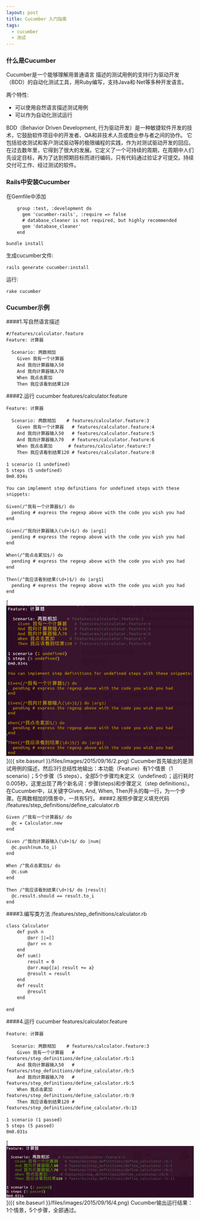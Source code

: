 ```yaml
---
layout: post 
title: Cucumber 入门指南
tags:
  - cucumber
  - 测试 
---
```



### 什么是Cucumber
Cucumber是一个能够理解用普通语言 描述的测试用例的支持行为驱动开发（BDD）的自动化测试工具，用Ruby编写，支持Java和·Net等多种开发语言。

两个特性:

 * 可以使用自然语言描述测试用例
 * 可以作为自动化测试运行
 
 BDD（Behavior Driven Development, 行为驱动开发）是一种敏捷软件开发的技术，它鼓励软件项目中的开发者、QA和非技术人员或商业参与者之间的协作。 它包括验收测试和客户测试驱动等的极限编程的实践，作为对测试驱动开发的回应。在过去数年里，它得到了很大的发展。它定义了一个可持续的周期，在周期中人们先设定目标，再为了达到预期目标而进行编码，只有代码通过验证才可提交。持续交付可工作、经过测试的软件。

### Rails中安装Cucumber
在Gemfile中添加

```
    group :test, :development do
      gem 'cucumber-rails', :require => false
      # database_cleaner is not required, but highly recommended
      gem 'database_cleaner'
    end
```

```
bundle install
```

生成cucumber文件:

```
rails generate cucumber:install
```

运行:

```
rake cucumber 
```

### Cucumber示例
####1.写自然语言描述

``` 
#/features/calculator.feature
Feature: 计算器

  Scenario: 两数相加
    Given 我有一个计算器
    And 我向计算器输入50
    And 我向计算器输入70
    When 我点击累加
    Then 我应该看到结果120
```

####2.运行
cucumber features/calculator.feature

```  
Feature: 计算器

  Scenario: 两数相加    # features/calculator.feature:3
    Given 我有一个计算器   # features/calculator.feature:4
    And 我向计算器输入50   # features/calculator.feature:5
    And 我向计算器输入70   # features/calculator.feature:6
    When 我点击累加      # features/calculator.feature:7
    Then 我应该看到结果120 # features/calculator.feature:8

1 scenario (1 undefined)
5 steps (5 undefined)
0m0.034s

You can implement step definitions for undefined steps with these snippets:

Given(/^我有一个计算器$/) do
  pending # express the regexp above with the code you wish you had
end

Given(/^我向计算器输入(\d+)$/) do |arg1|
  pending # express the regexp above with the code you wish you had
end

When(/^我点击累加$/) do
  pending # express the regexp above with the code you wish you had
end

Then(/^我应该看到结果(\d+)$/) do |arg1|
  pending # express the regexp above with the code you wish you had
end

```

[![](/files/images/2015/09/16/2.png)]({{ site.baseurl }}/files/images/2015/09/16/2.png)
Cucumber首先输出的是测试用例的描述，然后3行总结性地输出：本功能（Feature）有1个情景（1 scenario）；5个步骤（5 steps），全部5个步骤均未定义（undefined）；运行耗时0.005秒。这里出现了两个新名词：步骤(steps)和步骤定义（step definitions）。在Cucumber中，以关键字Given, And, When, Then开头的每一行，为一个步骤。在两数相加的情景中，一共有5行。
####2.按照步骤定义填充代码
/features/step_definitions/define_calculator.rb
```
Given /^我有一个计算器$/ do
  @c = Calculator.new
end

Given /^我向计算器输入(\d+)$/ do |num|
  @c.push(num.to_i)
end

When /^我点击累加$/ do
  @c.sum
end

Then /^我应该看到结果(\d+)$/ do |result|
  @c.result.should == result.to_i
end
```
####3.编写类方法
/features/step_definitions/calculator.rb
```
class Calculator
    def push n
        @arr ||=[]
        @arr << n
    end
    def sum()
        result = 0
        @arr.map{|a| result += a}
        @result = result
    end
    def result
        @result
    end

end
```

####4.运行
cucumber features/calculator.feature

```
Feature: 计算器

  Scenario: 两数相加    # features/calculator.feature:3
    Given 我有一个计算器   # features/step_definitions/define_calculator.rb:1
    And 我向计算器输入50   # features/step_definitions/define_calculator.rb:5
    And 我向计算器输入70   # features/step_definitions/define_calculator.rb:5
    When 我点击累加      # features/step_definitions/define_calculator.rb:9
    Then 我应该看到结果120 # features/step_definitions/define_calculator.rb:13

1 scenario (1 passed)
5 steps (5 passed)
0m0.031s
```
 
[![](/files/images/2015/09/16/4.png)]({{ site.baseurl }}/files/images/2015/09/16/4.png)
Cucumber输出运行结果：1个情景，5个步骤，全部通过。


 